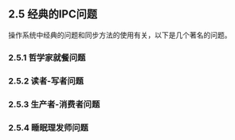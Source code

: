 ## 2.5 经典的IPC问题

操作系统中经典的问题和同步方法的使用有关，以下是几个著名的问题。

### 2.5.1 哲学家就餐问题


### 2.5.2 读者-写者问题


### 2.5.3 生产者-消费者问题


### 2.5.4 睡眠理发师问题